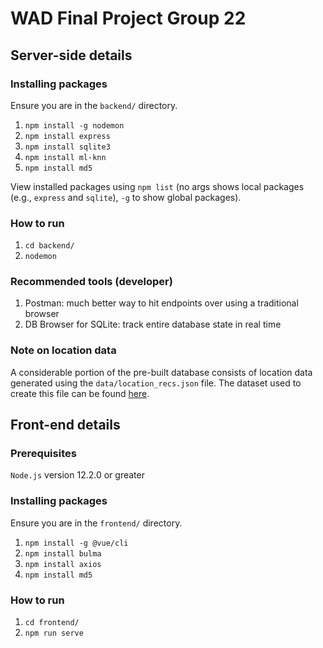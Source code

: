 # WAD Final Project Group 22

## Server-side details 
### Installing packages
Ensure you are in the `backend/` directory. 

1. `npm install -g nodemon`
2. `npm install express`
3. `npm install sqlite3`
4. `npm install ml-knn`
5. `npm install md5`

View installed packages using `npm list` (no args shows local packages (e.g., `express` and `sqlite`), `-g` to show global packages).

### How to run 
1. `cd backend/`
2. `nodemon` 

### Recommended tools (developer)
1. Postman: much better way to hit endpoints over using a traditional browser 
2. DB Browser for SQLite: track entire database state in real time 

### Note on location data 
A considerable portion of the pre-built database consists of location data generated using the `data/location_recs.json` file. The dataset used to create this file can be found [here](https://www.kaggle.com/datasets/siddharthss/crop-recommendation-dataset). 

## Front-end details

### Prerequisites

`Node.js` version 12.2.0 or greater

### Installing packages
Ensure you are in the `frontend/` directory. 

1. `npm install -g @vue/cli`
2. `npm install bulma`
3. `npm install axios`
4. `npm install md5`

### How to run
1. `cd frontend/`
2. `npm run serve`

